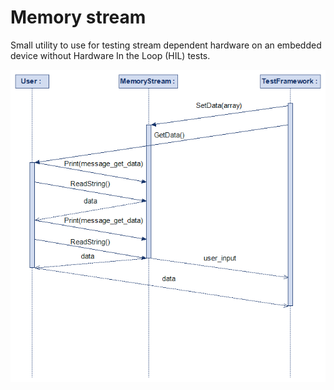 # Memory stream
Small utility to use for testing stream dependent hardware on an embedded device without Hardware In the Loop (HIL) tests.

![Secuence diagram of the working in a test case](images/MultipleResponses.png)
